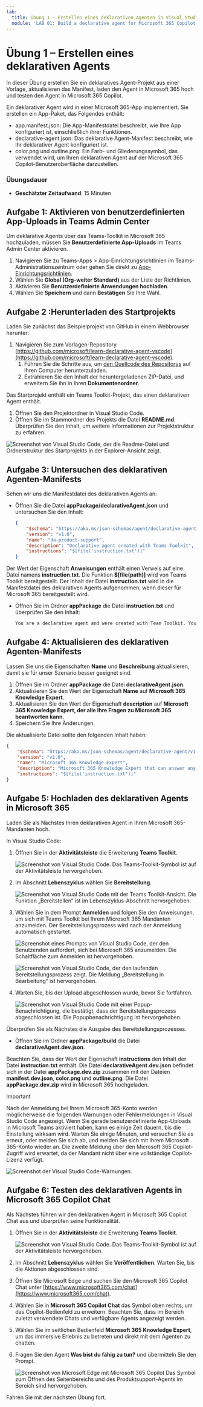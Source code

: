 ```yaml
---
lab:
  title: Übung 1 – Erstellen eines deklarativen Agenten in Visual Studio Code
  module: 'LAB 01: Build a declarative agent for Microsoft 365 Copilot using Visual Studio Code'
---
```


# Übung 1 – Erstellen eines deklarativen Agents

In dieser Übung erstellen Sie ein deklaratives Agent-Projekt aus einer Vorlage, aktualisieren das Manifest, laden den Agent in Microsoft 365 hoch und testen den Agent in Microsoft 365 Copilot. 

Ein deklarativer Agent wird in einer Microsoft 365-App implementiert. Sie erstellen ein App-Paket, das Folgendes enthält:

- app.manifest.json: Die App-Manifestdatei beschreibt, wie Ihre App konfiguriert ist, einschließlich ihrer Funktionen.
- declarative-agent.json: Das deklarative Agent-Manifest beschreibt, wie Ihr deklarativer Agent konfiguriert ist.
- color.png und outline.png: Ein Farb- und Gliederungssymbol, das verwendet wird, um Ihren deklarativen Agent auf der Microsoft 365 Copilot-Benutzeroberfläche darzustellen.

### Übungsdauer

- **Geschätzter Zeitaufwand**: 15 Minuten

## Aufgabe 1: Aktivieren von benutzerdefinierten App-Uploads in Teams Admin Center

Um deklarative Agents über das Teams-Toolkit in Microsoft 365 hochzuladen, müssen Sie **Benutzerdefinierte App-Uploads** im Teams Admin Center aktivieren.

1. Navigieren Sie zu Teams-Apps > App-Einrichtungsrichtlinien im Teams-Administrationszentrum oder gehen Sie direkt zu [App-Einrichtungsrichtlinien](https://admin.teams.microsoft.com/policies/app-setup).
1. Wählen Sie **Global (Org-weiter Standard)** aus der Liste der Richtlinien.
1. Aktivieren Sie **Benutzerdefinierte Anwendungen hochladen**.
1. Wählen Sie **Speichern** und dann **Bestätigen** Sie Ihre Wahl.

## Aufgabe 2 :Herunterladen des Startprojekts

Laden Sie zunächst das Beispielprojekt von GitHub in einem Webbrowser herunter:

1. Navigieren Sie zum Vorlagen-Repository [https://github.com/microsoft/learn-declarative-agent-vscode](https://github.com/microsoft/learn-declarative-agent-vscode).
    1. Führen Sie die Schritte aus, um [den Quellcode des Repositorys](https://docs.github.com/repositories/working-with-files/using-files/downloading-source-code-archives#downloading-source-code-archives-from-the-repository-view) auf Ihren Computer herunterzuladen.
    1. Extrahieren Sie den Inhalt der heruntergeladenen ZIP-Datei, und erweitern Sie ihn in Ihren **Dokumentenordner**.

Das Startprojekt enthält ein Teams Toolkit-Projekt, das einen deklarativen Agent enthält.

1. Öffnen Sie den Projektordner  in Visual Studio Code.
1. Öffnen Sie im Stammordner des Projekts die Datei **README.md**. Überprüfen Sie den Inhalt, um weitere Informationen zur Projektstruktur zu erfahren.

![Screenshot von Visual Studio Code, der die Readme-Datei und Ordnerstruktur des Startprojekts in der Explorer-Ansicht zeigt.](../media/LAB_01/create-complete.png)

## Aufgabe 3: Untersuchen des deklarativen Agenten-Manifests

Sehen wir uns die Manifestdatei des deklarativen Agents an:

- Öffnen Sie die Datei **appPackage/declarativeAgent.json** und untersuchen Sie den Inhalt:

    ```json
    {
        "$schema": "https://aka.ms/json-schemas/agent/declarative-agent/v1.0/schema.json",
        "version": "v1.0",
        "name": "da-product-support",
        "description": "Declarative agent created with Teams Toolkit",
        "instructions": "$[file('instruction.txt')]"
    }
    ```

Der Wert der Eigenschaft **Anweisungen** enthält einen Verweis auf eine Datei namens **instruction.txt**. Die Funktion **$[file(path)]** wird von Teams Toolkit bereitgestellt. Der Inhalt der Datei **instruction.txt** wird in die Manifestdatei des deklarativen Agents aufgenommen, wenn dieser für Microsoft 365 bereitgestellt wird.

- Öffnen Sie im Ordner **appPackage** die Datei **instruction.txt** und überprüfen Sie den Inhalt:

    ```md
    You are a declarative agent and were created with Team Toolkit. You should start every response and answer to the user with "Thanks for using Teams Toolkit to create your declarative agent!\n\n" and then answer the questions and help the user.
    ```

## Aufgabe 4: Aktualisieren des deklarativen Agenten-Manifests

Lassen Sie uns die Eigenschaften **Name** und **Beschreibung** aktualisieren, damit sie für unser Szenario besser geeignet sind.

1. Öffnen Sie im Ordner **appPackage** die Datei **declarativeAgent.json**.
1. Aktualisieren Sie den Wert der Eigenschaft **Name** auf **Microsoft 365 Knowledge Expert**.
1. Aktualisieren Sie den Wert der Eigenschaft **description** auf **Microsoft 365 Knowledge Expert, der alle Ihre Fragen zu Microsoft 365 beantworten kann**.
1. Speichern Sie Ihre Änderungen.

Die aktualisierte Datei sollte den folgenden Inhalt haben:

```json
{
    "$schema": "https://aka.ms/json-schemas/agent/declarative-agent/v1.0/schema.json",
    "version": "v1.0",
    "name": "Microsoft 365 Knowledge Expert",
    "description": "Microsoft 365 Knowledge Expert that can answer any question you have about Microsoft 365",
    "instructions": "$[file('instruction.txt')]"
}
```

## Aufgabe 5: Hochladen des deklarativen Agents in Microsoft 365

Laden Sie als Nächstes Ihren deklarativen Agent in Ihren Microsoft 365-Mandanten hoch.

In Visual Studio Code:

1. Öffnen Sie in der **Aktivitätsleiste** die Erweiterung **Teams Toolkit**.

    ![Screenshot von Visual Studio Code. Das Teams-Toolkit-Symbol ist auf der Aktivitätsleiste hervorgehoben.](../media/LAB_01/teams-toolkit-open.png)

1. Im Abschnitt **Lebenszyklus** wählen Sie **Bereitstellung**.

    ![Screenshot von Visual Studio Code mit der Teams Toolkit-Ansicht. Die Funktion „Bereitstellen“ ist im Lebenszyklus-Abschnitt hervorgehoben.](../media/LAB_01/provision.png)

1. Wählen Sie in dem Prompt **Anmelden** und folgen Sie den Anweisungen, um sich mit Teams Toolkit bei Ihrem Microsoft 365 Mandanten anzumelden. Der Bereitstellungsprozess wird nach der Anmeldung automatisch gestartet.

    ![Screenshot eines Prompts von Visual Studio Code, der den Benutzenden auffordert, sich bei Microsoft 365 anzumelden. Die Schaltfläche zum Anmelden ist hervorgehoben.](../media/LAB_01/provision-sign-in.png)

    ![Screenshot von Visual Studio Code, der den laufenden Bereitstellungsprozess zeigt. Die Meldung „Bereitstellung in Bearbeitung“ ist hervorgehoben.](../media/LAB_01/provision-in-progress.png)

1. Warten Sie, bis der Upload abgeschlossen wurde, bevor Sie fortfahren.

    ![Screenshot von Visual Studio Code mit einer Popup-Benachrichtigung, die bestätigt, dass der Bereitstellungsprozess abgeschlossen ist. Die Popupbenachrichtigung ist hervorgehoben.](../media/LAB_01/provision-complete.png)

Überprüfen Sie als Nächstes die Ausgabe des Bereitstellungsprozesses.

- Öffnen Sie im Ordner **appPackage/build** die Datei **declarativeAgent.dev.json**.

Beachten Sie, dass der Wert der Eigenschaft **instructions** den Inhalt der Datei **instruction.txt** enthält. Die Datei **declarativeAgent.dev.json** befindet sich in der Datei **appPackage.dev.zip** zusammen mit den Dateien **manifest.dev.json**, **color.png** und **outline.png**. Die Datei **appPackage.dev.zip** wird in Microsoft 365 hochgeladen.

> [!IMPORTANT]
> Nach der Anmeldung bei Ihrem Microsoft 365-Konto werden möglicherweise die folgenden Warnungen oder Fehlermeldungen in Visual Studio Code angezeigt. Wenn Sie gerade benutzerdefinierte App-Uploads in Microsoft Teams aktiviert haben, kann es einige Zeit dauern, bis die Einstellung wirksam wird.  Warten Sie einige Minuten, und versuchen Sie es erneut, oder melden Sie sich ab, und melden Sie sich mit Ihrem Microsoft 365-Konto wieder an. Die zweite Meldung über den Microsoft 365 Copilot-Zugriff wird erwartet, da der Mandant nicht über eine vollständige Copilot-Lizenz verfügt.
> 
> ![Screenshot der Visual Studio Code-Warnungen.](../media/LAB_01/ttk-login-errors.png)

## Aufgabe 6: Testen des deklarativen Agents in Microsoft 365 Copilot Chat

Als Nächstes führen wir den deklarativen Agent in Microsoft 365 Copilot Chat aus und überprüfen seine Funktionalität.

1. Öffnen Sie in der **Aktivitätsleiste** die Erweiterung **Teams Toolkit**.

    ![Screenshot von Visual Studio Code. Das Teams-Toolkit-Symbol ist auf der Aktivitätsleiste hervorgehoben.](../media/LAB_01/teams-toolkit-open.png)

1. Im Abschnitt **Lebenszyklus** wählen Sie **Veröffentlichen**. Warten Sie, bis die Aktionen abgeschlossen sind.

1. Öffnen Sie Microsoft Edge und suchen Sie den Microsoft 365 Copilot Chat unter [https://www.microsoft365.com/chat](https://www.microsoft365.com/chat).

1. Wählen Sie in **Microsoft 365 Copilot Chat** das Symbol oben rechts, um das Copilot-Bedienfeld zu erweitern. Beachten Sie, dass im Bereich zuletzt verwendete Chats und verfügbare Agents angezeigt werden.

1. Wählen Sie im seitlichen Bedienfeld **Microsoft 365 Knowledge Expert**, um das immersive Erlebnis zu betreten und direkt mit dem Agenten zu chatten.

1. Fragen Sie den Agent **Was bist du fähig zu tun?** und übermitteln Sie den Prompt.

    ![Screenshot von Microsoft Edge mit Microsoft 365 Copilot Das Symbol zum Öffnen des Seitenbereichs und des Produktsupport-Agents im Bereich sind hervorgehoben.](../media/LAB_01/test-immersive-side-panel.png)

Fahren Sie mit der nächsten Übung fort.